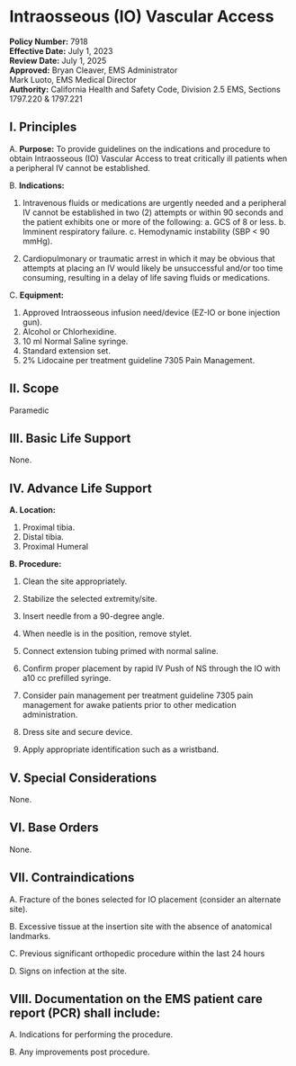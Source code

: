 # Intraosseous (IO) Vascular Access

**Policy Number:** 7918  
**Effective Date:** July 1, 2023  
**Review Date:** July 1, 2025  
**Approved:** Bryan Cleaver, EMS Administrator  
Mark Luoto, EMS Medical Director  
**Authority:** California Health and Safety Code, Division 2.5 EMS, Sections 1797.220 & 1797.221

## I. Principles

A. **Purpose:** To provide guidelines on the indications and procedure to obtain Intraosseous (IO) Vascular Access to treat critically ill patients when a peripheral IV cannot be established.

B. **Indications:**

1. Intravenous fluids or medications are urgently needed and a peripheral IV cannot be established in two (2) attempts or within 90 seconds and the patient exhibits one or more of the following:
   a. GCS of 8 or less.
   b. Imminent respiratory failure.
   c. Hemodynamic instability (SBP < 90 mmHg).

2. Cardiopulmonary or traumatic arrest in which it may be obvious that attempts at placing an IV would likely be unsuccessful and/or too time consuming, resulting in a delay of life saving fluids or medications.

C. **Equipment:**
1. Approved Intraosseous infusion need/device (EZ-IO or bone injection gun).
2. Alcohol or Chlorhexidine.
3. 10 ml Normal Saline syringe.
4. Standard extension set.
5. 2% Lidocaine per treatment guideline 7305 Pain Management.

## II. Scope

Paramedic

## III. Basic Life Support

None.

## IV. Advance Life Support

**A. Location:**
1. Proximal tibia.
2. Distal tibia.
3. Proximal Humeral

**B. Procedure:**

1. Clean the site appropriately.

2. Stabilize the selected extremity/site.

3. Insert needle from a 90-degree angle.

4. When needle is in the position, remove stylet.

5. Connect extension tubing primed with normal saline.

6. Confirm proper placement by rapid IV Push of NS through the IO with a10 cc prefilled syringe.

7. Consider pain management per treatment guideline 7305 pain management for awake patients prior to other medication administration.

8. Dress site and secure device.

9. Apply appropriate identification such as a wristband.

## V. Special Considerations

None.

## VI. Base Orders

None.

## VII. Contraindications

A. Fracture of the bones selected for IO placement (consider an alternate site).

B. Excessive tissue at the insertion site with the absence of anatomical landmarks.

C. Previous significant orthopedic procedure within the last 24 hours

D. Signs on infection at the site.

## VIII. Documentation on the EMS patient care report (PCR) shall include:

A. Indications for performing the procedure.

B. Any improvements post procedure.



